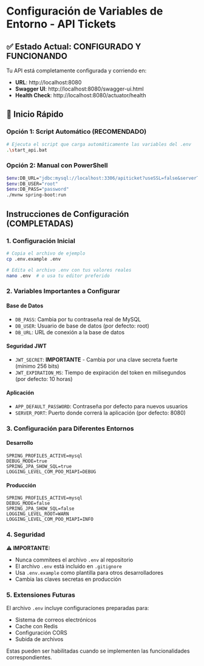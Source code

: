 # Configuración de Variables de Entorno - API Tickets

## ✅ Estado Actual: CONFIGURADO Y FUNCIONANDO

Tu API está completamente configurada y corriendo en:

- **URL**: http://localhost:8080
- **Swagger UI**: http://localhost:8080/swagger-ui.html
- **Health Check**: http://localhost:8080/actuator/health

## 🚀 Inicio Rápido

### Opción 1: Script Automático (RECOMENDADO)

```bash
# Ejecuta el script que carga automáticamente las variables del .env
.\start_api.bat
```

### Opción 2: Manual con PowerShell

```bash
$env:DB_URL="jdbc:mysql://localhost:3306/apiticket?useSSL=false&serverTimezone=UTC&allowPublicKeyRetrieval=true"
$env:DB_USER="root"
$env:DB_PASS="password"
./mvnw spring-boot:run
```

## Instrucciones de Configuración (COMPLETADAS)

### 1. Configuración Inicial

```bash
# Copia el archivo de ejemplo
cp .env.example .env

# Edita el archivo .env con tus valores reales
nano .env  # o usa tu editor preferido
```

### 2. Variables Importantes a Configurar

#### Base de Datos

- `DB_PASS`: Cambia por tu contraseña real de MySQL
- `DB_USER`: Usuario de base de datos (por defecto: root)
- `DB_URL`: URL de conexión a la base de datos

#### Seguridad JWT

- `JWT_SECRET`: **IMPORTANTE** - Cambia por una clave secreta fuerte (mínimo 256 bits)
- `JWT_EXPIRATION_MS`: Tiempo de expiración del token en milisegundos (por defecto: 10 horas)

#### Aplicación

- `APP_DEFAULT_PASSWORD`: Contraseña por defecto para nuevos usuarios
- `SERVER_PORT`: Puerto donde correrá la aplicación (por defecto: 8080)

### 3. Configuración para Diferentes Entornos

#### Desarrollo

```properties
SPRING_PROFILES_ACTIVE=mysql
DEBUG_MODE=true
SPRING_JPA_SHOW_SQL=true
LOGGING_LEVEL_COM_POO_MIAPI=DEBUG
```

#### Producción

```properties
SPRING_PROFILES_ACTIVE=mysql
DEBUG_MODE=false
SPRING_JPA_SHOW_SQL=false
LOGGING_LEVEL_ROOT=WARN
LOGGING_LEVEL_COM_POO_MIAPI=INFO
```

### 4. Seguridad

**⚠️ IMPORTANTE:**

- Nunca commitees el archivo `.env` al repositorio
- El archivo `.env` está incluido en `.gitignore`
- Usa `.env.example` como plantilla para otros desarrolladores
- Cambia las claves secretas en producción

### 5. Extensiones Futuras

El archivo `.env` incluye configuraciones preparadas para:

- Sistema de correos electrónicos
- Cache con Redis
- Configuración CORS
- Subida de archivos

Estas pueden ser habilitadas cuando se implementen las funcionalidades correspondientes.
